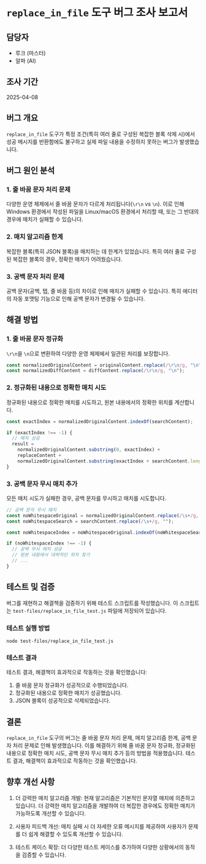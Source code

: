 # `replace_in_file` 도구 버그 조사 보고서

## 담당자
*   루크 (마스터)
*   알파 (AI)

## 조사 기간
2025-04-08

## 버그 개요
`replace_in_file` 도구가 특정 조건(특히 여러 줄로 구성된 복잡한 블록 삭제 시)에서 성공 메시지를 반환함에도 불구하고 실제 파일 내용을 수정하지 못하는 버그가 발생했습니다.

## 버그 원인 분석

### 1. 줄 바꿈 문자 처리 문제
다양한 운영 체제에서 줄 바꿈 문자가 다르게 처리됩니다(`\r\n` vs `\n`). 이로 인해 Windows 환경에서 작성된 파일을 Linux/macOS 환경에서 처리할 때, 또는 그 반대의 경우에 매치가 실패할 수 있습니다.

### 2. 매치 알고리즘 한계
복잡한 블록(특히 JSON 블록)을 매치하는 데 한계가 있었습니다. 특히 여러 줄로 구성된 복잡한 블록의 경우, 정확한 매치가 어려웠습니다.

### 3. 공백 문자 처리 문제
공백 문자(공백, 탭, 줄 바꿈 등)의 차이로 인해 매치가 실패할 수 있습니다. 특히 에디터의 자동 포맷팅 기능으로 인해 공백 문자가 변경될 수 있습니다.

## 해결 방법

### 1. 줄 바꿈 문자 정규화
`\r\n`을 `\n`으로 변환하여 다양한 운영 체제에서 일관된 처리를 보장합니다.

```javascript
const normalizedOriginalContent = originalContent.replace(/\r\n/g, "\n");
const normalizedDiffContent = diffContent.replace(/\r\n/g, "\n");
```

### 2. 정규화된 내용으로 정확한 매치 시도
정규화된 내용으로 정확한 매치를 시도하고, 원본 내용에서의 정확한 위치를 계산합니다.

```javascript
const exactIndex = normalizedOriginalContent.indexOf(searchContent);

if (exactIndex !== -1) {
  // 매치 성공
  result = 
    normalizedOriginalContent.substring(0, exactIndex) + 
    replaceContent + 
    normalizedOriginalContent.substring(exactIndex + searchContent.length);
}
```

### 3. 공백 문자 무시 매치 추가
모든 매치 시도가 실패한 경우, 공백 문자를 무시하고 매치를 시도합니다.

```javascript
// 공백 문자 무시 매치
const noWhitespaceOriginal = normalizedOriginalContent.replace(/\s+/g, "");
const noWhitespaceSearch = searchContent.replace(/\s+/g, "");

const noWhitespaceIndex = noWhitespaceOriginal.indexOf(noWhitespaceSearch);

if (noWhitespaceIndex !== -1) {
  // 공백 무시 매치 성공
  // 원본 내용에서 대략적인 위치 찾기
  // ...
}
```

## 테스트 및 검증

버그를 재현하고 해결책을 검증하기 위해 테스트 스크립트를 작성했습니다. 이 스크립트는 `test-files/replace_in_file_test.js` 파일에 저장되어 있습니다.

### 테스트 실행 방법
```
node test-files/replace_in_file_test.js
```

### 테스트 결과
테스트 결과, 해결책이 효과적으로 작동하는 것을 확인했습니다:

1. 줄 바꿈 문자 정규화가 성공적으로 수행되었습니다.
2. 정규화된 내용으로 정확한 매치가 성공했습니다.
3. JSON 블록이 성공적으로 삭제되었습니다.

## 결론

`replace_in_file` 도구의 버그는 줄 바꿈 문자 처리 문제, 매치 알고리즘 한계, 공백 문자 처리 문제로 인해 발생했습니다. 이를 해결하기 위해 줄 바꿈 문자 정규화, 정규화된 내용으로 정확한 매치 시도, 공백 문자 무시 매치 추가 등의 방법을 적용했습니다. 테스트 결과, 해결책이 효과적으로 작동하는 것을 확인했습니다.

## 향후 개선 사항

1. 더 강력한 매치 알고리즘 개발: 현재 알고리즘은 기본적인 문자열 매치에 의존하고 있습니다. 더 강력한 매치 알고리즘을 개발하여 더 복잡한 경우에도 정확한 매치가 가능하도록 개선할 수 있습니다.

2. 사용자 피드백 개선: 매치 실패 시 더 자세한 오류 메시지를 제공하여 사용자가 문제를 더 쉽게 해결할 수 있도록 개선할 수 있습니다.

3. 테스트 케이스 확장: 더 다양한 테스트 케이스를 추가하여 다양한 상황에서의 동작을 검증할 수 있습니다.
